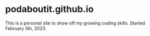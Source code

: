 # podaboutit.github.io
This is a personal site to show off my growing coding skills. Started February 5th, 2023.
